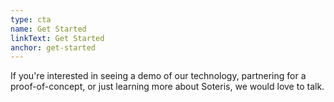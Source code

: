 ```yaml
---
type: cta
name: Get Started
linkText: Get Started
anchor: get-started
---
```


If you're interested in seeing a demo of our technology, partnering for a proof-of-concept, or just learning more about Soteris, we would love to talk.
